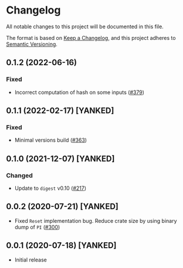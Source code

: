 # Changelog

All notable changes to this project will be documented in this file.

The format is based on [Keep a Changelog](https://keepachangelog.com/en/1.0.0/),
and this project adheres to [Semantic Versioning](https://semver.org/spec/v2.0.0.html).

## 0.1.2 (2022-06-16)
### Fixed
- Incorrect computation of hash on some inputs ([#379])

[#379]: https://github.com/RustCrypto/hashes/pull/379

## 0.1.1 (2022-02-17) [YANKED]
### Fixed
- Minimal versions build ([#363])

[#363]: https://github.com/RustCrypto/hashes/pull/363

## 0.1.0 (2021-12-07) [YANKED]
### Changed
- Update to `digest` v0.10 ([#217])

[#217]: https://github.com/RustCrypto/hashes/pull/217

## 0.0.2 (2020-07-21) [YANKED]
- Fixed `Reset` implementation bug. Reduce crate size by using binary dump
of `PI` ([#300])

[#300]: https://github.com/RustCrypto/hashes/pull/300

## 0.0.1 (2020-07-18) [YANKED]
- Initial release

